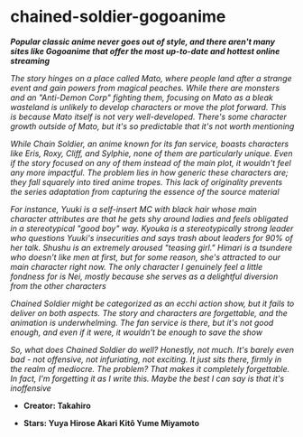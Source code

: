 # chained-soldier-gogoanime

***Popular classic anime never goes out of style, and there aren't many sites like Gogoanime that offer the most up-to-date and hottest online streaming***

*The story hinges on a place called Mato, where people land after a strange event and gain powers from magical peaches. While there are monsters and an "Anti-Demon Corp" fighting them, focusing on Mato as a bleak wasteland is unlikely to develop characters or move the plot forward. This is because Mato itself is not very well-developed. There's some character growth outside of Mato, but it's so predictable that it's not worth mentioning*

*While Chain Soldier, an anime known for its fan service, boasts characters like Eris, Roxy, Cliff, and Sylphie, none of them are particularly unique. Even if the story focused on any of them instead of the main plot, it wouldn't feel any more impactful. The problem lies in how generic these characters are; they fall squarely into tired anime tropes. This lack of originality prevents the series adaptation from capturing the essence of the source material*

*For instance, Yuuki is a self-insert MC with black hair whose main character attributes are that he gets shy around ladies and feels obligated in a stereotypical "good boy" way. Kyouka is a stereotypically strong leader who questions Yuuki's insecurities and says trash about leaders for 90% of her talk. Shushu is an extremely aroused "teasing girl." Himari is a tsundere who doesn't like men at first, but for some reason, she's attracted to our main character right now. The only character I genuinely feel a little fondness for is Nei, mostly because she serves as a delightful diversion from the other characters*

*Chained Soldier might be categorized as an ecchi action show, but it fails to deliver on both aspects. The story and characters are forgettable, and the animation is underwhelming. The fan service is there, but it's not good enough, and even if it were, it wouldn't be enough to save the show*

*So, what does Chained Soldier do well? Honestly, not much. It's barely even bad - not offensive, not infuriating, not exciting. It just sits there, firmly in the realm of mediocre. The problem? That makes it completely forgettable. In fact, I'm forgetting it as I write this. Maybe the best I can say is that it's inoffensive*

+  **Creator: Takahiro**

+  **Stars: Yuya Hirose Akari Kitô Yume Miyamoto**

